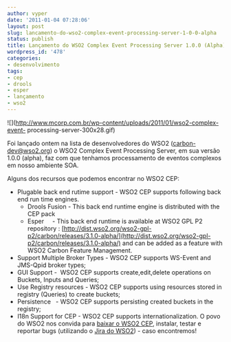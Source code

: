 ```yaml
---
author: vyper
date: '2011-01-04 07:28:06'
layout: post
slug: lancamento-do-wso2-complex-event-processing-server-1-0-0-alpha
status: publish
title: Lançamento do WSO2 Complex Event Processing Server 1.0.0 (Alpha)
wordpress_id: '478'
categories:
- desenvolvimento
tags:
- cep
- drools
- esper
- lançamento
- wso2
---
```


![](http://www.mcorp.com.br/wp-content/uploads/2011/01/wso2-complex-event-
processing-server-300x28.gif)

Foi lançado ontem na lista de desenvolvedores do WSO2 (carbon-dev@wso2.org) o
WSO2 Complex Event Processing Server, em sua versão 1.0.0 (alpha), faz com que
tenhamos processamento de eventos complexos em nosso ambiente SOA.

Alguns dos recursos que podemos encontrar no WSO2 CEP:

  * Plugable back end rutime support - WSO2 CEP supports following back end run time engines. 
    * Drools Fusion - This back end runtime engine is distributed with the CEP pack
    * Esper     - This back end runtime is available at WSO2 GPL P2 repository : [http://dist.wso2.org/wso2-gpl-p2/carbon/releases/3.1.0-alpha/](http://dist.wso2.org/wso2-gpl-p2/carbon/releases/3.1.0-alpha/) and can be added as a feature with WSO2 Carbon Feature Management.
  * Support Multiple Broker Types - WSO2 CEP supports WS-Event and JMS-Qpid broker types;
  * GUI Support -  WSO2 CEP supports create,edit,delete operations on Buckets, Inputs and Queries;
  * Use Registry resources - WSO2 CEP supports using resources stored in registry (Queries) to create buckets;
  * Persistence   - WSO2 CEP supports persisting created buckets in the registry;
  * I18n Support for CEP - WSO2 CEP supports internationalization.
O povo do WSO2 nos convida para [baixar o WSO2
CEP](http://wso2.org/downloads/cep), instalar, testar e reportar bugs
(utilizando o [Jira do
WSO2](https://wso2.org/jira/secure/project/ViewProject.jspa?pid=10190)) - caso
encontremos!

